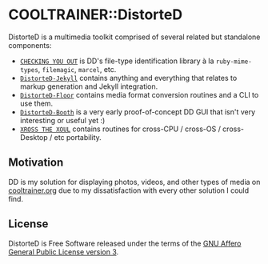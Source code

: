 # COOLTRAINER::DistorteD

DistorteD is a multimedia toolkit comprised of several related but standalone components:
- [`CHECKING YOU OUT`](https://rubygems.org/gems/checking-you-out) is DD's file-type identification library à la `ruby-mime-types`, `filemagic`, `marcel`, etc.
- [`DistorteD-Jekyll`](https://rubygems.org/gems/distorted-jekyll) contains anything and everything that relates to markup generation and Jekyll integration.
- [`DistorteD-Floor`](https://rubygems.org/gems/distorted-floor) contains media format conversion routines and a CLI to use them.
- [`DistorteD-Booth`](https://rubygems.org/gems/distorted-booth) is a very early proof-of-concept DD GUI that isn't very interesting or useful yet :)
- [`XROSS THE XOUL`](https://rubygems.org/gems/xross-the-xoul) contains routines for cross-CPU / cross-OS / cross-Desktop / etc portability.

## Motivation

DD is my solution for displaying photos, videos, and other types of media on [cooltrainer.org](https://cooltrainer.org) due to my dissatisfaction with every other solution I could find.

## License

DistorteD is Free Software released under the terms of the [GNU Affero General Public License version 3](https://opensource.org/licenses/AGPL-3.0).
